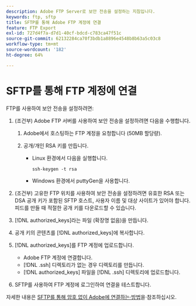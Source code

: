 ```yaml
---
description: Adobe FTP Server로 보안 전송을 설정하는 지침입니다.
keywords: ftp, sftp
title: SFTP를 통해 Adobe FTP 계정에 연결
feature: FTP Export
exl-id: 727d4f7a-d7d1-40cf-bdcd-c783ca47f51c
source-git-commit: 62132284ca70f3bdb1a8896e4548b8b63a5c03c8
workflow-type: tm+mt
source-wordcount: '182'
ht-degree: 64%

---
```


# SFTP를 통해 FTP 계정에 연결

FTP를 사용하여 보안 전송을 설정하려면:

1. (조건부) Adobe FTP 서버를 사용하여 보안 전송을 설정하려면 다음을 수행합니다.

   1. Adobe에서 호스팅하는 FTP 계정을 요청합니다 (50MB 할당량).

   1. 공개/개인 RSA 키를 만듭니다.

      * Linux 환경에서 다음을 실행합니다.

        ```
        ssh-keygen -t rsa
        ```

      * Windows 환경에서 puttyGen을 사용합니다.

1. (조건부) 고유한 FTP 위치를 사용하여 보안 전송을 설정하려면 유효한 RSA 또는 DSA 공개 키가 포함된 SFTP 호스트, 사용자 이름 및 대상 사이트가 있어야 합니다. 피드를 만들 때 적절한 공개 키를 다운로드할 수 있습니다.

1. [!DNL authorized_keys]라는 파일 (확장명 없음)을 만듭니다.

1. 공개 키의 콘텐츠를 [!DNL authorized_keys]에 복사합니다.

1. [!DNL authorized_keys]를 FTP 계정에 업로드합니다.

   * Adobe FTP 계정에 연결합니다.
   * [!DNL .ssh] 디렉토리가 없는 경우 디렉토리를 만듭니다.
   * [!DNL authorized_keys] 파일을 [!DNL .ssh] 디렉토리에 업로드합니다.

1. SFTP를 사용하여 FTP 계정에 로그인하여 연결을 테스트합니다.

자세한 내용은 [SFTP를 통해 암호 없이 Adobe에 연결하는·방법](/help/export/ftp-and-sftp/c-sftp/ftp-sftp-cert-auth.md)을·참조하십시오.

